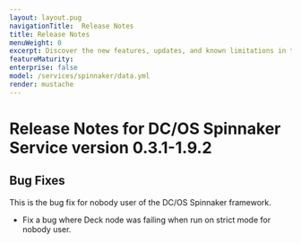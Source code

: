 ```yaml
---
layout: layout.pug
navigationTitle:  Release Notes
title: Release Notes
menuWeight: 0
excerpt: Discover the new features, updates, and known limitations in this release of the DC/OS Spinnaker Service
featureMaturity:
enterprise: false
model: /services/spinnaker/data.yml
render: mustache
---
```


# Release Notes for DC/OS Spinnaker Service version 0.3.1-1.9.2

## Bug Fixes

This is the bug fix for nobody user of the DC/OS Spinnaker framework.
* Fix a bug where Deck node was failing when run on strict mode for nobody user.
